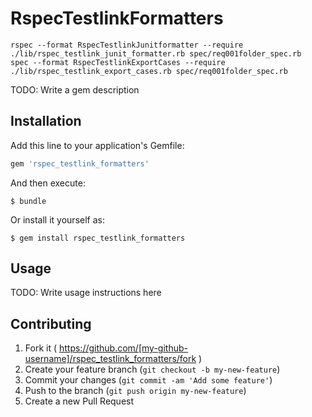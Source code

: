 # RspecTestlinkFormatters

	rspec --format RspecTestlinkJunitformatter --require ./lib/rspec_testlink_junit_formatter.rb spec/req001folder_spec.rb
	spec --format RspecTestlinkExportCases --require ./lib/rspec_testlink_export_cases.rb spec/req001folder_spec.rb


TODO: Write a gem description

## Installation

Add this line to your application's Gemfile:

```ruby
gem 'rspec_testlink_formatters'
```

And then execute:

    $ bundle

Or install it yourself as:

    $ gem install rspec_testlink_formatters

## Usage

TODO: Write usage instructions here

## Contributing

1. Fork it ( https://github.com/[my-github-username]/rspec_testlink_formatters/fork )
2. Create your feature branch (`git checkout -b my-new-feature`)
3. Commit your changes (`git commit -am 'Add some feature'`)
4. Push to the branch (`git push origin my-new-feature`)
5. Create a new Pull Request
